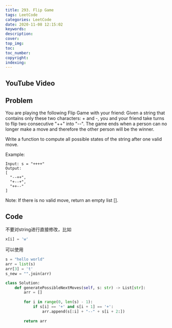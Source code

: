 ```yaml
---
title: 293. Flip Game
tags: LeetCode
categories: LeetCode
date: 2020-11-08 12:15:02
keywords:
description:
cover:
top_img:
toc:
toc_number:
copyright:
indexing:
---
```

## YouTube Video


## Problem
You are playing the following Flip Game with your friend: Given a string that contains only these two characters: + and -, you and your friend take turns to flip two consecutive "++" into "--". The game ends when a person can no longer make a move and therefore the other person will be the winner.

Write a function to compute all possible states of the string after one valid move.

Example:
```
Input: s = "++++"
Output: 
[
  "--++",
  "+--+",
  "++--"
]
```
Note: If there is no valid move, return an empty list [].



## Code

不要对string进行直接修改，比如
```python
x[i] = 'w'
```

可以使用
```python
s = "hello world"
arr = list(s)
arr[3] = 't'
s_new = "".join(arr)
```

```python
class Solution:
    def generatePossibleNextMoves(self, s: str) -> List[str]:
        arr = []
        
        for i in range(0, len(s) - 1):
            if s[i] == '+' and s[i + 1] == '+':
                arr.append(s[:i] + "--" + s[i + 2:])
        
        return arr
```